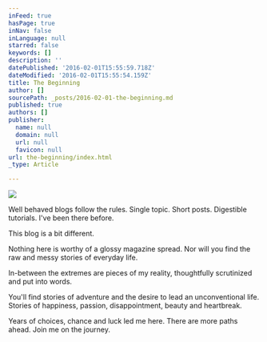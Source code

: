 ```yaml
---
inFeed: true
hasPage: true
inNav: false
inLanguage: null
starred: false
keywords: []
description: ''
datePublished: '2016-02-01T15:55:59.718Z'
dateModified: '2016-02-01T15:55:54.159Z'
title: The Beginning
author: []
sourcePath: _posts/2016-02-01-the-beginning.md
published: true
authors: []
publisher:
  name: null
  domain: null
  url: null
  favicon: null
url: the-beginning/index.html
_type: Article

---
```

![](https://the-grid-user-content.s3-us-west-2.amazonaws.com/ea89eb59-cc41-4b44-8a28-d15ba3525303.jpg)

Well behaved blogs follow the rules. Single topic. Short posts. Digestible tutorials. I've been there before.

This blog is a bit different.

Nothing here is worthy of a glossy magazine spread. Nor will you find the raw and messy stories of everyday life.

In-between the extremes are pieces of my reality, thoughtfully scrutinized and put into words.

You'll find stories of adventure and the desire to lead an 
unconventional life. Stories of happiness, passion, disappointment, 
beauty and heartbreak.

Years of choices, chance and luck led me here. There are more paths ahead. Join me on the journey.